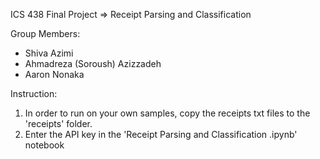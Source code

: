 ICS 438 Final Project => Receipt Parsing and Classification

Group Members:

- Shiva Azimi
- Ahmadreza (Soroush) Azizzadeh
- Aaron Nonaka


Instruction:
1. In order to run on your own samples, copy the receipts txt files to the 'receipts' folder.
2. Enter the API key in the 'Receipt Parsing and Classification .ipynb' notebook
